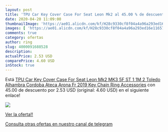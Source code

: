 ```yaml
---
layout: post
title: 'TPU Car Key Cover Case For Seat Leon Mk2 al 45.00 % de descuento'
date: 2020-04-20 11:09:00
thumbnailImage: 'https://ae01.alicdn.com/kf/H28c9330cf8f04a4a96a293ed16e11657C/TPU-Car-Key-Cover-Case-For-Seat-Leon-Mk2-MK3-5F-ST-1-1M-2-Toledo.jpg_350x350._SL200_.jpg'
images: [ 'https://ae01.alicdn.com/kf/H28c9330cf8f04a4a96a293ed16e11657C/TPU-Car-Key-Cover-Case-For-Seat-Leon-Mk2-MK3-5F-ST-1-1M-2-Toledo.jpg_350x350._SL200_.jpg' ]
comments: true
category: ofertas
author: ring
slug: 4000091688528
description:
actualPrice: 2.53 USD
comparePrice: 4.60 USD
inStock: true
---
```


Está [TPU Car Key Cover Case For Seat Leon Mk2 MK3 5F ST 1 1M 2 Toledo Alhambra Cordoba Ateca Arona Fr 2019 Key Chain Ring Accessories](https://www.amazon.com/dp/4000091688528/?tag=redken08-20) con 45.00 de descuento por 2.53 USD (original: 4.60 USD) en el siguiente enlace!

[![](https://ae01.alicdn.com/kf/H28c9330cf8f04a4a96a293ed16e11657C/TPU-Car-Key-Cover-Case-For-Seat-Leon-Mk2-MK3-5F-ST-1-1M-2-Toledo.jpg_350x350._SL200_.jpg)](https://www.amazon.com/dp/4000091688528/?tag=redken08-20)

[Ver la oferta!!](https://www.amazon.com/dp/4000091688528/?tag=redken08-20)

[Consulta otras ofertas en nuestro canal de telegram](https://t.me/s/ofertas25)
